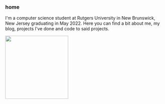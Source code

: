 ### home

I'm a computer science student at Rutgers University in New Brunswick, New Jersey graduating in May 2022. 
Here you can find a bit about me, my blog, projects I've done and code to said projects. 

<img classname="centerimg" src="selfie.jpg" width="200"/>